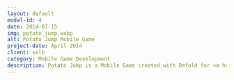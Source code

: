 ```yaml
---
layout: default
modal-id: 4
date: 2014-07-15
img: potato_jump.webp
alt: Potato Jump Mobile Game
project-date: April 2014
client: selb
category: Mobile Game Development
description: Potato Jump is a Mobile Game created with Defold for <a href="https://apps.apple.com/us/app/smol-potato-jump/id6670405432">iOS</a> and <a href="https://play.google.com/store/apps/details?id=com.smallpotatogames.jump">Android</a>.
---
```

